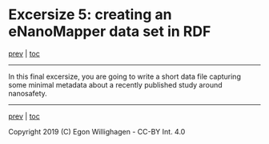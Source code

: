 # Excersize 5: creating an eNanoMapper data set in RDF

[prev](nanomaterial.md) | [toc](./README.md)

---

In this final excersize, you are going to write a short data file capturing some minimal
metadata about a recently published study around nanosafety.


---

[prev](nanomaterial.md) | [toc](./README.md)

Copyright 2019 (C) Egon Willighagen - CC-BY Int. 4.0
